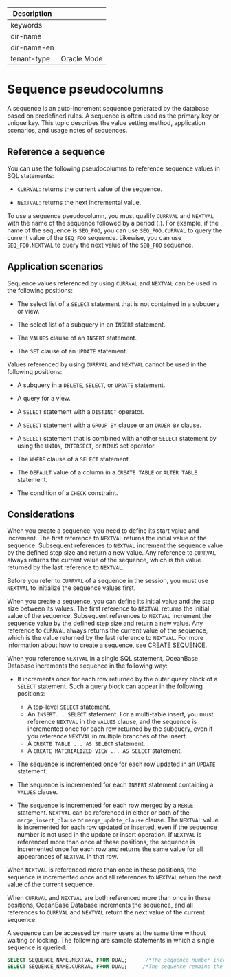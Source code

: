 | Description   |                 |
|---------------|-----------------|
| keywords      |                 |
| dir-name      |                 |
| dir-name-en   |                 |
| tenant-type   | Oracle Mode     |

# Sequence pseudocolumns

A sequence is an auto-increment sequence generated by the database based on predefined rules. A sequence is often used as the primary key or unique key. This topic describes the value setting method, application scenarios, and usage notes of sequences.

## Reference a sequence

You can use the following pseudocolumns to reference sequence values in SQL statements:

* `CURRVAL`: returns the current value of the sequence.

* `NEXTVAL`: returns the next incremental value.

To use a sequence pseudocolumn, you must qualify `CURRVAL` and `NEXTVAL` with the name of the sequence followed by a period (.). For example, if the name of the sequence is `SEQ_FOO`, you can use `SEQ_FOO.CURRVAL` to query the current value of the `SEQ_FOO` sequence. Likewise, you can use `SEQ_FOO.NEXTVAL` to query the next value of the `SEQ_FOO` sequence.

## Application scenarios

Sequence values referenced by using `CURRVAL` and `NEXTVAL` can be used in the following positions:

* The select list of a `SELECT` statement that is not contained in a subquery or view.

* The select list of a subquery in an `INSERT` statement.

* The `VALUES` clause of an `INSERT` statement.

* The `SET` clause of an `UPDATE` statement.

Values referenced by using `CURRVAL` and `NEXTVAL` cannot be used in the following positions:

* A subquery in a `DELETE`, `SELECT`, or `UPDATE` statement.

* A query for a view.

* A `SELECT` statement with a `DISTINCT` operator.

* A `SELECT` statement with a `GROUP BY` clause or an `ORDER BY` clause.

* A `SELECT` statement that is combined with another `SELECT` statement by using the `UNION`, `INTERSECT`, or `MINUS` set operator.

* The `WHERE` clause of a `SELECT` statement.

* The `DEFAULT` value of a column in a `CREATE TABLE` or `ALTER TABLE` statement.

* The condition of a `CHECK` constraint.

## Considerations

When you create a sequence, you need to define its start value and increment. The first reference to `NEXTVAL` returns the initial value of the sequence. Subsequent references to `NEXTVAL` increment the sequence value by the defined step size and return a new value. Any reference to `CURRVAL` always returns the current value of the sequence, which is the value returned by the last reference to `NEXTVAL`.

Before you refer to `CURRVAL` of a sequence in the session, you must use `NEXTVAL` to initialize the sequence values first.

When you create a sequence, you can define its initial value and the step size between its values. The first reference to `NEXTVAL` returns the initial value of the sequence. Subsequent references to `NEXTVAL` increment the sequence value by the defined step size and return a new value. Any reference to `CURRVAL` always returns the current value of the sequence, which is the value returned by the last reference to `NEXTVAL`. For more information about how to create a sequence, see [CREATE SEQUENCE](../900.sql-statement-of-oracle-mode/100.ddl-of-oracle-mode/2200.create-sequence-of-oracle-mode.md).

When you reference `NEXTVAL` in a single SQL statement, OceanBase Database increments the sequence in the following way:

* It increments once for each row returned by the outer query block of a `SELECT` statement. Such a query block can appear in the following positions:

   * A top-level `SELECT` statement.
   * An `INSERT... SELECT` statement. For a multi-table insert, you must reference `NEXTVAL` in the `VALUES` clause, and the sequence is incremented once for each row returned by the subquery, even if you reference `NEXTVAL` in multiple branches of the insert.
   * A `CREATE TABLE ... AS SELECT` statement.
   * A `CREATE MATERIALIZED VIEW ... AS SELECT` statement.

* The sequence is incremented once for each row updated in an `UPDATE` statement.

* The sequence is incremented for each `INSERT` statement containing a `VALUES` clause.

* The sequence is incremented for each row merged by a `MERGE` statement. `NEXTVAL` can be referenced in either or both of the `merge_insert_clause` or `merge_update_clause` clause. The `NEXTVAL` value is incremented for each row updated or inserted, even if the sequence number is not used in the update or insert operation. If `NEXTVAL` is referenced more than once at these positions, the sequence is incremented once for each row and returns the same value for all appearances of `NEXTVAL` in that row.

When `NEXTVAL` is referenced more than once in these positions, the sequence is incremented once and all references to `NEXTVAL` return the next value of the current sequence.

When `CURRVAL` and `NEXTVAL` are both referenced more than once in these positions, OceanBase Database increments the sequence, and all references to `CURRVAL` and `NEXTVAL` return the next value of the current sequence.

A sequence can be accessed by many users at the same time without waiting or locking.
The following are sample statements in which a single sequence is queried:

```sql
SELECT SEQUENCE_NAME.NEXTVAL FROM DUAL;      /*The sequence number increments each time the statement is executed.*/
SELECT SEQUENCE_NAME.CURRVAL FROM DUAL;     /*The sequence remains the same no matter how many times this statement is executed.*/
```
